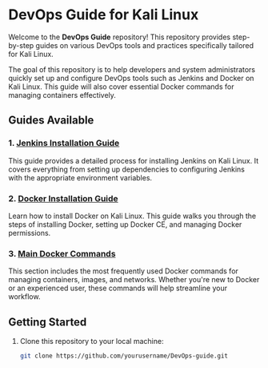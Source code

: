 
# DevOps Guide for Kali Linux

Welcome to the **DevOps Guide** repository! This repository provides step-by-step guides on various DevOps tools and practices specifically tailored for Kali Linux. 

The goal of this repository is to help developers and system administrators quickly set up and configure DevOps tools such as Jenkins and Docker on Kali Linux. This guide will also cover essential Docker commands for managing containers effectively.

## Guides Available

### 1. [Jenkins Installation Guide](./jenkins-installation-guide/jenkins-installation-guide.md)
This guide provides a detailed process for installing Jenkins on Kali Linux. It covers everything from setting up dependencies to configuring Jenkins with the appropriate environment variables.

### 2. [Docker Installation Guide](./docker-installation-guide/docker-installation-guide.md)
Learn how to install Docker on Kali Linux. This guide walks you through the steps of installing Docker, setting up Docker CE, and managing Docker permissions.

### 3. [Main Docker Commands](./main-docker-commands.md)
This section includes the most frequently used Docker commands for managing containers, images, and networks. Whether you're new to Docker or an experienced user, these commands will help streamline your workflow.

## Getting Started

1. Clone this repository to your local machine:
   ```bash
   git clone https://github.com/yourusername/DevOps-guide.git
